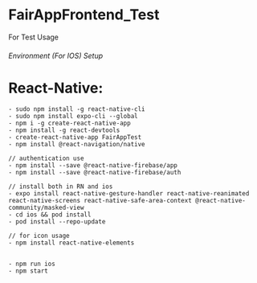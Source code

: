 # FairAppFrontend_Test
For Test Usage

###### Environment (For IOS) Setup ######
# React-Native:
	- sudo npm install -g react-native-cli
	- sudo npm install expo-cli --global
	- npm i -g create-react-native-app
	- npm install -g react-devtools
	- create-react-native-app FairAppTest
	- npm install @react-navigation/native

	// authentication use
	- npm install --save @react-native-firebase/app
	- npm install --save @react-native-firebase/auth

	// install both in RN and ios
	- expo install react-native-gesture-handler react-native-reanimated react-native-screens react-native-safe-area-context @react-native-community/masked-view
	- cd ios && pod install
	- pod install --repo-update

	// for icon usage
	- npm install react-native-elements


	- npm run ios
	- npm start

